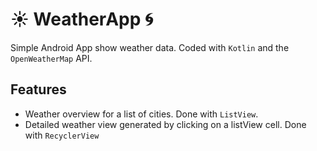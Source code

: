 # :sunny: WeatherApp :cyclone:
Simple Android App show weather data. Coded with `Kotlin` and the `OpenWeatherMap` API.

## Features
* Weather overview for a list of cities. Done with `ListView`.
* Detailed weather view generated by clicking on a listView cell. Done with `RecyclerView`